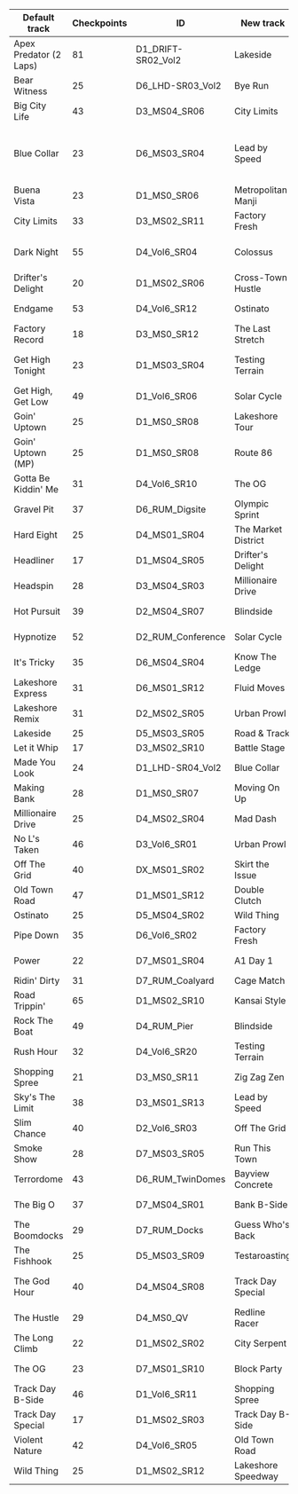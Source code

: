 | Default track          | Checkpoints | ID                 | New track           | Checkpoints     | ID                           | Checkpoints modifications                               |
| ---------------------- | ----------- | ------------------ | ------------------- | --------------- | ---------------------------- | ------------------------------------------------------- |
| Apex Predator (2 Laps) | 81          | D1_DRIFT-SR02_Vol2 | Lakeside            | 8x10 (81)       | D5_MS03_SR05                 |                                                         |
| Bear Witness           | 25          | D6_LHD-SR03_Vol2   | Bye Run             | 12x2 (25)       | MP_DriftPro_Vol7_11          |                                                         |
| Big City Life          | 43          | D3_MS04_SR06       | City Limits         | 16 -> 14x3 (43) | D3_MS02_SR11                 | 7, 9                                                    |
| Blue Collar            | 23          | D6_MS03_SR04       | Lead by Speed       | 38 -> 23        | D4_Vol6_SR17                 | 2, 4, 5, 13, 16, 20, 21, 23, 24, 28, 31, 32, 34, 35, 36 |
| Buena Vista            | 23          | D1_MS0_SR06        | Metropolitan Manji  | 23              | MP_DriftPro_Vol7_12          |                                                         |
| City Limits            | 33          | D3_MS02_SR11       | Factory Fresh       | 35 -> 33        | D5_Vol6_SR21                 | 4, 11                                                   |
| Dark Night             | 55          | D4_Vol6_SR04       | Colossus            | 64 -> 55        | D4_MS04_MTHN                 | 8, 10, 32, 35, 38, 41, 50, 52, 59                       |
| Drifter's Delight      | 20          | D1_MS02_SR06       | Cross-Town Hustle   | 21 -> 20        | D4_Vol7_SR04                 | 19                                                      |
| Endgame                | 53          | D4_Vol6_SR12       | Ostinato            | 6 -> 4x13 (53)  | D5_MS04_SR02                 | 1, 3                                                    |
| Factory Record         | 18          | D3_MS0_SR12        | The Last Stretch    | 21 -> 18        | D1_Vol7_SR09                 | 5, 7, 12                                                |
| Get High Tonight       | 23          | D1_MS03_SR04       | Testing Terrain     | 32 -> 23        | D2_Vol6_SR23                 | 1, 3, 9, 10, 13, 17, 20, 23, 30                         |
| Get High, Get Low      | 49          | D1_Vol6_SR06       | Solar Cycle         | 18 -> 16x3 (49) | D2_Vol6_SR16                 | 1, 4                                                    |
| Goin' Uptown           | 25          | D1_MS0_SR08        | Lakeshore Tour      | 30 -> 25        | D3_Vol6_SR25                 | 3, 6, 7, 15, 19                                         |
| Goin' Uptown (MP)      | 25          | D1_MS0_SR08        | Route 86            | 26 -> 25        | MP_DriftPro_Vol7_09          | 24                                                      |
| Gotta Be Kiddin' Me    | 31          | D4_Vol6_SR10       | The OG              | 11 -> 10x3 (31) | D7_MS01_SR10                 | 9                                                       |
| Gravel Pit             | 37          | D6_RUM_Digsite     | Olympic Sprint      | 37              | D6_Vol7_SR02                 |                                                         |
| Hard Eight             | 25          | D4_MS01_SR04       | The Market District | 14 -> 12x2 (25) | D4_Vol7_SR03                 | 3, 13                                                   |
| Headliner              | 17          | D1_MS04_SR05       | Drifter's Delight   | 20 -> 17        | D1_MS02_SR06                 | 8, 9, 18                                                |
| Headspin               | 28          | D3_MS04_SR03       | Millionaire Drive   | 12 -> 9x3 (28)  | D4_MS02_SR04                 | 3, 6, 9                                                 |
| Hot Pursuit            | 39          | D2_MS04_SR07       | Blindside           | 25 -> 19x2 (39) | D1_Vol6_SR24                 | 1, 3, 6, 8, 14, 23                                      |
| Hypnotize              | 52          | D2_RUM_Conference  | Solar Cycle         | 18 -> 17x3 (52) | D2_Vol6_SR16                 | 1                                                       |
| It's Tricky            | 35          | D6_MS04_SR04       | Know The Ledge      | 17x2 (35)       | DX_DRIFT_CIRCUIT_04          |                                                         |
| Lakeshore Express      | 31          | D6_MS01_SR12       | Fluid Moves         | 31              | MP_DriftPro_Vol7_07          |                                                         |
| Lakeshore Remix        | 31          | D2_MS02_SR05       | Urban Prowl         | 18 -> 15x2 (31) | D4_Vol6_SR18                 | 4, 12, 16                                               |
| Lakeside               | 25          | D5_MS03_SR05       | Road & Track        | 25              | D7_Vol6_SR08                 |                                                         |
| Let it Whip            | 17          | D3_MS02_SR10       | Battle Stage        | 18              | MP_DriftPro_Vol7_10          |                                                         |
| Made You Look          | 24          | D1_LHD-SR04_Vol2   | Blue Collar         | 23 -> 24        | D6_MS03_SR04                 | 6 from Fluid Moves after 5                              |
| Making Bank            | 28          | D1_MS0_SR07        | Moving On Up        | 9x3 (28)        | D5_Vol7_SR01                 |                                                         |
| Millionaire Drive      | 25          | D4_MS02_SR04       | Mad Dash            | 27 -> 25        | D4_Vol7_SR06                 | 7, 12                                                   |
| No L's Taken           | 46          | D3_Vol6_SR01       | Urban Prowl         | 18 -> 15x3 (46) | D4_Vol6_SR18                 | 4, 12, 16                                               |
| Off The Grid           | 40          | DX_MS01_SR02       | Skirt the Issue     | 13x3 (40)       | D4_Vol7_SR05                 |                                                         |
| Old Town Road          | 47          | D1_MS01_SR12       | Double Clutch       | 23x2 (47)       | D3_Vol6_SR26                 |                                                         |
| Ostinato               | 25          | D5_MS04_SR02       | Wild Thing          | 25              | D1_MS02_SR12                 |                                                         |
| Pipe Down              | 35          | D6_Vol6_SR02       | Factory Fresh       | 35              | D5_Vol6_SR21                 |                                                         |
| Power                  | 22          | D7_MS01_SR04       | A1 Day 1            | 27 -> 22        | D4_Vol6_SR07                 | 4, 6, 13, 15, 24                                        |
| Ridin' Dirty           | 31          | D7_RUM_Coalyard    | Cage Match          | 15x2 (31)       | D7_Vol6_SR22                 |                                                         |
| Road Trippin'          | 65          | D1_MS02_SR10       | Kansai Style        | 68 -> 65        | MP_DriftProEndurance_Vol7_08 | 12, 34, 37                                              |
| Rock The Boat          | 49          | D4_RUM_Pier        | Blindside           | 25 -> 24x2 (49) | D1_Vol6_SR24                 | 1                                                       |
| Rush Hour              | 32          | D4_Vol6_SR20       | Testing Terrain     | 32              | D2_Vol6_SR23                 |                                                         |
| Shopping Spree         | 21          | D3_MS0_SR11        | Zig Zag Zen         | 21              | MP_DriftPro_Vol7_08          |                                                         |
| Sky's The Limit        | 38          | D3_MS01_SR13       | Lead by Speed       | 38              | D4_Vol6_SR17                 |                                                         |
| Slim Chance            | 40          | D2_Vol6_SR03       | Off The Grid        | 40              | DX_MS01_SR02                 |                                                         |
| Smoke Show             | 28          | D7_MS03_SR05       | Run This Town       | 33 -> 28        | D4_Vol6_SR27                 | 2, 15, 25, 28, 31                                       |
| Terrordome             | 43          | D6_RUM_TwinDomes   | Bayview Concrete    | 44 -> 43        | D5_Vol7_SR10                 | 1                                                       |
| The Big O              | 37          | D7_MS04_SR01       | Bank B-Side         | 10 -> 9x4 (37)  | D1_MP_MS0_SR07_Vol4          | 1                                                       |
| The Boomdocks          | 29          | D7_RUM_Docks       | Guess Who's Back    | 14x2 (29)       | D4_Vol7_SR08                 |                                                         |
| The Fishhook           | 25          | D5_MS03_SR09       | Testaroasting       | 28 -> 25        | D1_Vol6_SR09                 | 14, 17, 26                                              |
| The God Hour           | 40          | D4_MS04_SR08       | Track Day Special   | 8 -> 13x3 (40)  | D1_MS02_SR03                 | Same checkpoints as B-Side.                             |
| The Hustle             | 29          | D4_MS0_QV          | Redline Racer       | 30 -> 29        | D7_Vol6_SR28                 | 28                                                      |
| The Long Climb         | 22          | D1_MS02_SR02       | City Serpent        | 23 -> 22        | D4_DRIFT-DC06_Vol3           | 6                                                       |
| The OG                 | 23          | D7_MS01_SR10       | Block Party         | 14 -> 11x2 (23) | D5_Vol6_SR19                 | 2, 3, 6                                                 |
| Track Day B-Side       | 46          | D1_Vol6_SR11       | Shopping Spree      | 10 -> 9x5 (46)  | D3_MS0_SR11                  | 1                                                       |
| Track Day Special      | 17          | D1_MS02_SR03       | Track Day B-Side    | 15 -> 8x3 (17)  | D1_Vol6_SR11                 | 1, 3, 5, 8, 9, 11, 14                                   |
| Violent Nature         | 42          | D4_Vol6_SR05       | Old Town Road       | 47 -> 42        | D1_MS01_SR12                 | 6, 14, 18, 23, 27                                       |
| Wild Thing             | 25          | D1_MS02_SR12       | Lakeshore Speedway  | 26 -> 25        | D5_Vol7_SR07                 | 1                                                       |
